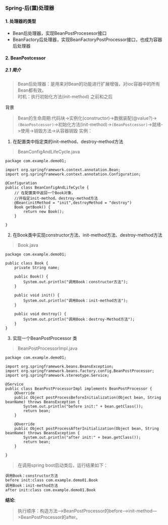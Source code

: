 ### Spring-后(置)处理器
#### 1. 处理器的类型
- Bean后处理器，实现BeanPostProcesesor接口
- BeanFactory后处理器，实现BeanFactoryPostProcessor接口，也成为容器后处理器
#### 2. BeanPostcessor
##### 2.1 简介
> Bean后处理器：是用来对Bean的功能进行扩展增强，对ioc容器中的所有Bean都有效。  
> 时机：执行初始化方法(init-method) 之前和之后  

背景  
> Bean的生命周期:代码块->实例化(constructor)->数据装配(@value?)->``(BeanPostcessor)``->初始化方法(init-method)->``(BeanPostcessor)``->就绪->使用->销毁方法->从容器销毁
实例：  
1.  在配置类中指定类的init-method、destroy-method方法
> BeanConfigAndLifeCycle.java  
```
package com.example.demo01;

import org.springframework.context.annotation.Bean;
import org.springframework.context.annotation.Configuration;

@Configuration
public class BeanConfigAndLifeCycle {
    // 在配置类中返回一个Book对象，
    //并指定init-method、destroy-method方法
    @Bean(initMethod = "init",destroyMethod = "destroy")
    Book getBook() {
        return new Book();
    }

}
```
2.  在Book类中实现constructor方法、init-method方法、destroy-method方法
> Book.java
```
package com.example.demo01;

public class Book {
    private String name;

    public Book() {
        System.out.println("调用Book：constructor方法");
    }

    public void init() {
        System.out.println("调用Book：init-method方法");
    }

    public void destroy() {
        System.out.println("调用Book：destroy-Method方法");
    }
}
```
3.  实现一个BeanPostProcessor 类
> BeanPostProcessorImpl.java
```
package com.example.demo01;

import org.springframework.beans.BeansException;
import org.springframework.beans.factory.config.BeanPostProcessor;
import org.springframework.stereotype.Service;

@Service
public class BeanPostProcessorImpl implements BeanPostProcessor {
    @Override
    public Object postProcessBeforeInitialization(Object bean, String beanName) throws BeansException {
        System.out.println("before init:" + bean.getClass());
        return bean;
    }

    @Override
    public Object postProcessAfterInitialization(Object bean, String beanName) throws BeansException {
        System.out.println("after init:" + bean.getClass());
        return bean;
    }

}
```
>在调用spring boot启动类后，运行结果如下：
```
调用Book：constructor方法
before init:class com.example.demo01.Book
调用Book：init-method方法
after init:class com.example.demo01.Book
```
**结论**:  
>执行顺序：构造方法—>BeanPostProcessor的before—>init-method—>BeanPostProcessor的after。 

  